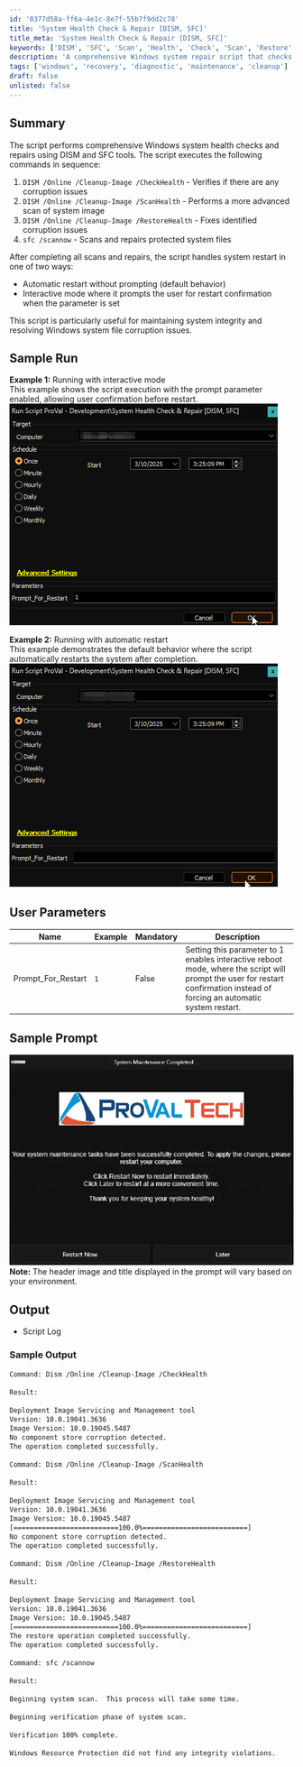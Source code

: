 ```yaml
---
id: '0377d58a-ff6a-4e1c-8e7f-55b7f9dd2c78'
title: 'System Health Check & Repair [DISM, SFC]'
title_meta: 'System Health Check & Repair [DISM, SFC]'
keywords: ['DISM', 'SFC', 'Scan', 'Health', 'Check', 'Scan', 'Restore' ]
description: 'A comprehensive Windows system repair script that checks and restores system image integrity using DISM and repairs system files using SFC.'
tags: ['windows', 'recovery', 'diagnostic', 'maintenance', 'cleanup']
draft: false
unlisted: false
---
```


## Summary

The script performs comprehensive Windows system health checks and repairs using DISM and SFC tools. The script executes the following commands in sequence:

1. `DISM /Online /Cleanup-Image /CheckHealth` - Verifies if there are any corruption issues
2. `DISM /Online /Cleanup-Image /ScanHealth` - Performs a more advanced scan of system image
3. `DISM /Online /Cleanup-Image /RestoreHealth` - Fixes identified corruption issues
4. `sfc /scannow` - Scans and repairs protected system files

After completing all scans and repairs, the script handles system restart in one of two ways:

- Automatic restart without prompting (default behavior)
- Interactive mode where it prompts the user for restart confirmation when the parameter is set

This script is particularly useful for maintaining system integrity and resolving Windows system file corruption issues.

## Sample Run

**Example 1:** Running with interactive mode  
This example shows the script execution with the prompt parameter enabled, allowing user confirmation before restart.
![Image1](../../../static/img/cwa-script-system-health-check-and-repair/Image1.png)

**Example 2:** Running with automatic restart  
This example demonstrates the default behavior where the script automatically restarts the system after completion.
![Image2](../../../static/img/cwa-script-system-health-check-and-repair/Image2.png)

## User Parameters

| Name | Example | Mandatory | Description |
|------|---------|-----------|-------------|
| Prompt_For_Restart | `1` | False | Setting this parameter to 1 enables interactive reboot mode, where the script will prompt the user for restart confirmation instead of forcing an automatic system restart. |

## Sample Prompt

![Image3](../../../static/img/cwa-script-system-health-check-and-repair/Image3.png)  
**Note:** The header image and title displayed in the prompt will vary based on your environment.

## Output

- Script Log

### Sample Output

```
Command: Dism /Online /Cleanup-Image /CheckHealth

Result: 

Deployment Image Servicing and Management tool
Version: 10.0.19041.3636
Image Version: 10.0.19045.5487
No component store corruption detected.
The operation completed successfully.

Command: Dism /Online /Cleanup-Image /ScanHealth

Result: 

Deployment Image Servicing and Management tool
Version: 10.0.19041.3636
Image Version: 10.0.19045.5487
[==========================100.0%==========================] 
No component store corruption detected.
The operation completed successfully.

Command: Dism /Online /Cleanup-Image /RestoreHealth

Result: 

Deployment Image Servicing and Management tool
Version: 10.0.19041.3636
Image Version: 10.0.19045.5487
[==========================100.0%==========================] 
The restore operation completed successfully.
The operation completed successfully.

Command: sfc /scannow

Result:                                                              

Beginning system scan.  This process will take some time.

Beginning verification phase of system scan.

Verification 100% complete.

Windows Resource Protection did not find any integrity violations.
```